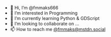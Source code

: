- 👋 Hi, I’m @fmmaks666
- 👀 I’m interested in Programming
- 🌱 I’m currently learning Python & GDScript
- 💞️ I’m looking to collaborate on ...
- 📫 How to reach me  [@fmmaks@mstdn.social](https://mstdn.social/@fmmaks)

<!---
fmmaks666/fmmaks666 is a ✨ special ✨ repository because its `README.md` (this file) appears on your GitHub profile.
You can click the Preview link to take a look at your changes.
--->
